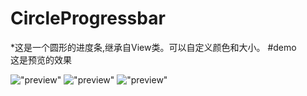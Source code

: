 # CircleProgressbar  
*这是一个圆形的进度条,继承自View类。可以自定义颜色和大小。
#demo  
这是预览的效果  

!["preview"](https://github.com/xuefengyang/CircleProgressbar/raw/master/preview1.png)
!["preview"](https://github.com/xuefengyang/CircleProgressbar/raw/master/preview2.png)
!["preview"](http://img.blog.csdn.net/20150118005853959?watermark/2/text/aHR0cDovL2Jsb2cuY3Nkbi5uZXQveHVlZmVuZ195YW5n/font/5a6L5L2T/fontsize/400/fill/I0JBQkFCMA==/dissolve/70/gravity/Center)
